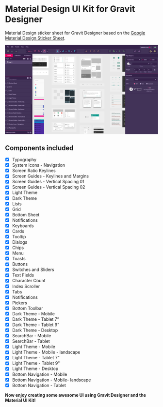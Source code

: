 # Material Design UI Kit for Gravit Designer
Material Design sticker sheet for Gravit Designer based on the [Google Material Design Sticker Sheet](https://material.io/guidelines/resources/sticker-sheets-icons.html).

![Screenshot](https://github.com/CristianDragos/gravit-material-ui-kit/blob/master/Material_UI_Kit_Screenshot_00.png)

## Components included

- [X] Typography
- [X] System Icons - Navigation
- [X] Screen Ratio Keylines
- [X] Screen Guides - Keylines and Margins
- [X] Screen Guides - Vertical Spacing 01
- [X] Screen Guides - Vertical Spacing 02
- [X] Light Theme
- [X] Dark Theme
- [X] Lists
- [X] Grid
- [X] Bottom Sheet
- [X] Notifications
- [X] Keyboards
- [X] Cards
- [X] Tooltip
- [X] Dialogs
- [X] Chips
- [X] Menu
- [X] Toasts
- [X] Buttons
- [X] Switches and Sliders
- [X] Text Fields
- [X] Character Count
- [X] Index Scroller
- [X] Tabs
- [X] Notifications
- [X] Pickers
- [X] Bottom Toolbar
- [X] Dark Theme - Mobile
- [X] Dark Theme - Tablet 7”
- [X] Dark Theme - Tablet 9”
- [X] Dark Theme - Desktop
- [X] SearchBar - Mobile
- [X] SearchBar - Tablet
- [X] Light Theme - Mobile
- [X] Light Theme - Mobile - landscape
- [X] Light Theme - Tablet 7"
- [X] Light Theme - Tablet 9"
- [X] Light Theme - Desktop
- [X] Bottom Navigation - Mobile
- [X] Bottom Navigation - Mobile- landscape
- [X] Bottom Navigation - Tablet

**Now enjoy creating some awesome UI using Gravit Designer and the Material UI Kit!**
